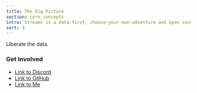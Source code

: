 ```yaml
---
title: The Big Picture
section: core_concepts
intro: Streams is a data-first, choose-your-own-adventure and open source web application engine for Laravel.
sort: 3
---
```

Liberate the data.

### Get Involved

- [Link to Discord](#)
- [Link to GitHub](https://github.com/anomaly/streams)
- [Link to Me](https://ryanthepyro.com/)
